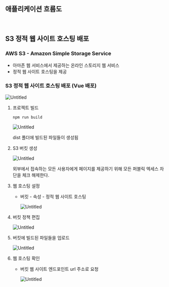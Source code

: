 ## 애플리케이션 흐름도



<br>

## S3 정적 웹 사이트 호스팅 배포

### AWS S3 - Amazon Simple Storage Service

- 아마존 웹 서비스에서 제공하는 온라인 스토리지 웹 서비스
- 정적 웹 사이트 호스팅을 제공

### S3 정적 웹 사이트 호스팅 배포 (Vue 배포)

![Untitled](/Users/ruby/Desktop/project/aws-spa/imgs/s3/s3-1.png)

1. 프로젝트 빌드

    ```java
    npm run build
    ```

   ![Untitled](/Users/ruby/Desktop/project/aws-spa/imgs/s3/s3-2.png)

   dist 폴더에 빌드된 파일들이 생성됨

2. S3 버킷 생성

   ![Untitled](/Users/ruby/Desktop/project/aws-spa/imgs/s3/s3-3.png)
    
   외부에서 접속하는 모든 사용자에게 페이지를 제공하기 위해 모든 퍼블릭 엑세스 차단을 체크 해제한다.

3. 웹 호스팅 설정
    - 버킷 - 속성 - 정적 웹 사이트 호스팅

      ![Untitled](/Users/ruby/Desktop/project/aws-spa/imgs/s3/s3-4.png)

4. 버킷 정책 편집

   ![Untitled](/Users/ruby/Desktop/project/aws-spa/imgs/s3/s3-5.png)

5. 버킷에 빌드된 파일들을 업로드

   ![Untitled](/Users/ruby/Desktop/project/aws-spa/imgs/s3/s3-6.png)

6. 웹 호스팅 확인
    - 버킷 웹 사이트 엔드포인트 url 주소로 요청

      ![Untitled](/Users/ruby/Desktop/project/aws-spa/imgs/s3/s3-7.png)

<br>

